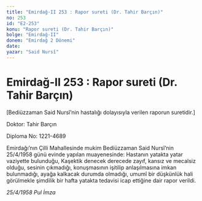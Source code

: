 ```yaml
---
title: "Emirdağ-II 253 : Rapor sureti (Dr. Tahir Barçın)"
no: 253
id: "E2-253"
konu: "Rapor sureti (Dr. Tahir Barçın)"
bolge: "Emirdağ-II"
donem: "Emirdağ 2 Dönemi"
date: 
yazar: "Said Nursî"
---
```


# Emirdağ-II 253 : Rapor sureti (Dr. Tahir Barçın)

<p class="takdim">[Bediüzzaman Said Nursî’nin hastalığı dolayısıyla verilen raporun suretidir.]</p>

Doktor: Tahir Barçın

Diploma No: 1221-4689

Emirdağı’nın Çilli Mahallesinde mukim Bediüzzaman Said Nursî’nin 25/4/1958 günü evinde yapılan muayenesinde: Hastanın yatakta yatar vaziyette bulunduğu, Kaşektik denecek derecede zayıf, kansız ve mecalsiz olduğu, sesinin çıkmadığı, konuşmasının işitilip anlaşılmasına imkan bulunmadığı, ayağa kalkacak durumda olmadığı, umumî bir düşkünlük hali görülmekle şimdilik bir hafta yatakta tedavisi icap ettiğine dair rapor verildi.

*25/4/1958*
*Pul İmza*
